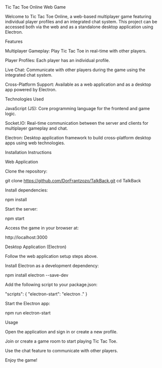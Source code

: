 Tic Tac Toe Online Web Game

Welcome to Tic Tac Toe Online, a web-based multiplayer game featuring individual player profiles and an integrated chat system. This project can be accessed both via the web and as a standalone desktop application using Electron.

Features

Multiplayer Gameplay: Play Tic Tac Toe in real-time with other players.

Player Profiles: Each player has an individual profile.

Live Chat: Communicate with other players during the game using the integrated chat system.

Cross-Platform Support: Available as a web application and as a desktop app powered by Electron.

Technologies Used

JavaScript (JS): Core programming language for the frontend and game logic.

Socket.IO: Real-time communication between the server and clients for multiplayer gameplay and chat.

Electron: Desktop application framework to build cross-platform desktop apps using web technologies.




Installation Instructions

Web Application

Clone the repository:

git clone https://github.com/DorFrantzozo/TalkBack.git
cd TalkBack

Install dependencies:

npm install

Start the server:

npm start

Access the game in your browser at:

http://localhost:3000

Desktop Application (Electron)

Follow the web application setup steps above.

Install Electron as a development dependency:

npm install electron --save-dev

Add the following script to your package.json:

"scripts": {
  "electron-start": "electron ."
}

Start the Electron app:

npm run electron-start

Usage

Open the application and sign in or create a new profile.

Join or create a game room to start playing Tic Tac Toe.

Use the chat feature to communicate with other players.

Enjoy the game!
